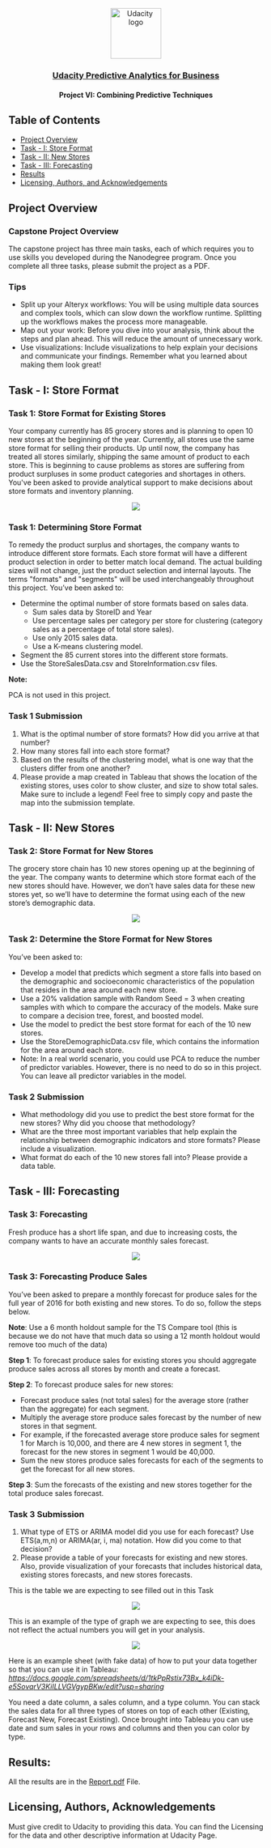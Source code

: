 <p align="center">
  <a href="https://www.udacity.com/">
    <img src='https://course_report_production.s3.amazonaws.com/rich/rich_files/rich_files/5511/s300/udacity-logo.png' alt="Udacity logo" width = 100px>
   </a>
</p>

<h3 align="center"><a href = "https://www.udacity.com/course/predictive-analytics-for-business-nanodegree--nd008t"> Udacity Predictive Analytics for Business</a></h3>
<h4 align="center">Project VI: Combining Predictive Techniques</h4>

## Table of Contents
- [Project Overview](#project_overview)
- [Task - I: Store Format](#t1)
- [Task - II: New Stores](#t2)
- [Task - III: Forecasting](#t3)
- [Results](#results)
- [Licensing, Authors, and Acknowledgements](#licensing)

## Project Overview <a name="project_overview"></a>

### Capstone Project Overview

The capstone project has three main tasks, each of which requires you to use skills you developed during the Nanodegree program. Once you complete all three tasks, please submit the project as a PDF.

### Tips

- Split up your Alteryx workflows: You will be using multiple data sources and complex tools, which can slow down the workflow runtime. Splitting up the workflows makes the process more manageable.
- Map out your work: Before you dive into your analysis, think about the steps and plan ahead. This will reduce the amount of unnecessary work.
- Use visualizations: Include visualizations to help explain your decisions and communicate your findings. Remember what you learned about making them look great!



## Task - I: Store Format <a name="t1"></a>

### Task 1: Store Format for Existing Stores

Your company currently has 85 grocery stores and is planning to open 10 new stores at the beginning of the year. Currently, all stores use the same store format for selling their products. Up until now, the company has treated all stores similarly, shipping the same amount of product to each store. This is beginning to cause problems as stores are suffering from product surpluses in some product categories and shortages in others. You've been asked to provide analytical support to make decisions about store formats and inventory planning.

<p align=center>
  <img src="https://video.udacity-data.com/topher/2019/August/5d47a326_man-climbing-up-in-grocery-store-115680/man-climbing-up-in-grocery-store-115680.jpg">
</p>

### Task 1: Determining Store Format

To remedy the product surplus and shortages, the company wants to introduce different store formats. Each store format will have a different product selection in order to better match local demand. The actual building sizes will not change, just the product selection and internal layouts. The terms "formats" and "segments" will be used interchangeably throughout this project. You’ve been asked to:

- Determine the optimal number of store formats based on sales data.
    - Sum sales data by StoreID and Year
    - Use percentage sales per category per store for clustering (category sales as a percentage of total store sales).
    - Use only 2015 sales data.
    - Use a K-means clustering model.
- Segment the 85 current stores into the different store formats.
- Use the StoreSalesData.csv and StoreInformation.csv files.

<b>Note:</b>

PCA is not used in this project.

### Task 1 Submission
1. What is the optimal number of store formats? How did you arrive at that number?
2. How many stores fall into each store format?
3. Based on the results of the clustering model, what is one way that the clusters differ from one another?
4. Please provide a map created in Tableau that shows the location of the existing stores, uses color to show cluster, and size to show total sales. Make sure to include a legend! Feel free to simply copy and paste the map into the submission template.


## Task - II: New Stores <a name="t2"></a>

### Task 2: Store Format for New Stores

The grocery store chain has 10 new stores opening up at the beginning of the year. The company wants to determine which store format each of the new stores should have. However, we don’t have sales data for these new stores yet, so we’ll have to determine the format using each of the new store’s demographic data.

<p align=center><img src="https://video.udacity-data.com/topher/2019/August/5d47a544_construction-in-toronto-may-2012/construction-in-toronto-may-2012.jpg"></p>

### Task 2: Determine the Store Format for New Stores

You’ve been asked to:

- Develop a model that predicts which segment a store falls into based on the demographic and socioeconomic characteristics of the population that resides in the area around each new store.
- Use a 20% validation sample with Random Seed = 3 when creating samples with which to compare the accuracy of the models. Make sure to compare a decision tree, forest, and boosted model.
- Use the model to predict the best store format for each of the 10 new stores.
- Use the StoreDemographicData.csv file, which contains the information for the area around each store.
- Note: In a real world scenario, you could use PCA to reduce the number of predictor variables. However, there is no need to do so in this project. You can leave all predictor variables in the model.

### Task 2 Submission

- What methodology did you use to predict the best store format for the new stores? Why did you choose that methodology?
- What are the three most important variables that help explain the relationship between demographic indicators and store formats? Please include a visualization.
- What format do each of the 10 new stores fall into? Please provide a data table.

## Task - III: Forecasting <a name="t3"></a>

### Task 3: Forecasting

Fresh produce has a short life span, and due to increasing costs, the company wants to have an accurate monthly sales forecast.

<p align=center><img src="https://video.udacity-data.com/topher/2019/August/5d479d48_22219503122-065a9f04be-b/22219503122-065a9f04be-b.jpg"></p>

### Task 3: Forecasting Produce Sales

You’ve been asked to prepare a monthly forecast for produce sales for the full year of 2016 for both existing and new stores. To do so, follow the steps below.

**Note**: Use a 6 month holdout sample for the TS Compare tool (this is because we do not have that much data so using a 12 month holdout would remove too much of the data)

**Step 1**: To forecast produce sales for existing stores you should aggregate produce sales across all stores by month and create a forecast.

**Step 2**: To forecast produce sales for new stores:

- Forecast produce sales (not total sales) for the average store (rather than the aggregate) for each segment.
- Multiply the average store produce sales forecast by the number of new stores in that segment.
- For example, if the forecasted average store produce sales for segment 1 for March is 10,000, and there are 4 new stores in segment 1, the forecast for the new stores in segment 1 would be 40,000.
- Sum the new stores produce sales forecasts for each of the segments to get the forecast for all new stores.

**Step 3**: Sum the forecasts of the existing and new stores together for the total produce sales forecast.

### Task 3 Submission

1. What type of ETS or ARIMA model did you use for each forecast? Use ETS(a,m,n) or ARIMA(ar, i, ma) notation. How did you come to that decision?
2. Please provide a table of your forecasts for existing and new stores. Also, provide visualization of your forecasts that includes historical data, existing stores forecasts, and new stores forecasts.

This is the table we are expecting to see filled out in this Task

<p align=center><img src="https://video.udacity-data.com/topher/2017/June/5942f165_capture1/capture1.png"></p>

This is an example of the type of graph we are expecting to see, this does not reflect the actual numbers you will get in your analysis.

<p align=center><img src="https://video.udacity-data.com/topher/2017/June/5942f0d6_capture2/capture2.png"></p>

Here is an example sheet (with fake data) of how to put your data together so that you can use it in Tableau: *https://docs.google.com/spreadsheets/d/1tkPpRstix73Bx_k4iDk-e5SovqrV3KiILLVGVgypBKw/edit?usp=sharing*

You need a date column, a sales column, and a type column. You can stack the sales data for all three types of stores on top of each other (Existing, Forecast New, Forecast Existing). Once brought into Tableau you can use date and sum sales in your rows and columns and then you can color by type.

## Results: <a name="results"></a>
All the results are in the <a href="https://github.com/Abhishek20182/Combining-Predictive-Techniques/blob/main/Report.pdf">Report.pdf</a> File.

## Licensing, Authors, Acknowledgements<a name="licensing"></a>
Must give credit to Udacity to providing this data. You can find the Licensing for the data and other descriptive information at Udacity Page.

